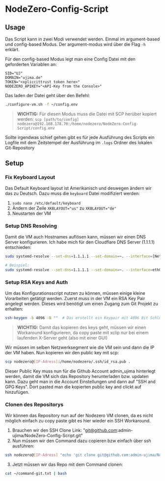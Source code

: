 # NodeZero-Config-Script

## Usage
Das Script kann in zwei Modi verwendet werden. Einmal im argument-based und config-based Modus. 
Der argument-modus wird über die Flag `-h` erklärt.

Für den config-based Modus legt man eine Config Datei mit den geforderten Variablen an:
```env
SID="UJ"
DOMAIN="ujima.de"
TOKEN="<xpliccittrust token here>"
NODEZERO_APIKEY="<API-Key from the Console>"
```
Das laden der Datei geht über den Befehl:
```bash
./configure-vm.sh -f ~/config.env
```

> **WICHTIG:**
> Für diesen Modus muss die Datei mit SCP herüber kopiert werden:
> `scp [path/to/config] nodezero@192.168.178.70:/home/nodezero/NodeZero-Config-Script/config.env`

Sollte irgendwas schief gehen gibt es für jede Ausführung des Scripts ein Logfile mit dem Zeitstempel der Ausführung im `.logs` Ordner des lokalen Git-Repository
## Setup

### Fix Keyboard Layout
Das Default Keyboard layout ist Amerikanisch und deswegen ändern wir das zu Deutsch. Dazu muss die `keyboard` Datei  modifiziert werden:
1. `sudo nano /etc/default/keyboard`
2. Ändern der Zeile `XKBLAYOUT="us"` zu `XKBLAYOUT="de"`
3. Neustarten der VM

### Setup DNS Resolving
Damit die VM auch Hostnames auflösen kann, müssen wir einen DNS Server konfigurieren. Ich habe mich für den Cloudflare DNS Server (1.1.1.1) entschieden:
```bash
sudo systemd-resolve --set-dns=1.1.1.1 --set-domain=~. --interface=[Netzwerk Interface]

# Beispiel:
sudo systemd-resolve --set-dns=1.1.1.1 --set-domain=~. --interface=eth0
```

### Setup RSA Keys and Auth
Um das Konfigurationsscript nutzen zu können, müssen einige kleine Vorarbeiten getätigt werden.
Zuerst muss in der VM ein RSA Key Pair angelegt werden. Dieses wird benötigt um einen Zugang zum Git Projekt zu erhalten:
```bash
ssh-keygen -b 4096 -N ""  # Das erstellt ein Keypair mit 4096 Bit Schlüssellänge und keinem extra Passwort.
``` 
>**WICHTIG:**
> Damit das kopieren des keys geht, müssen wir einen Workaround konfigurieren, da copy paste mit xclip nur bei einem laufenden X-Server geht (also mit einer GUI)

Wir müssen im selben Netzwerksegment wie die VM sein und dann die IP der VM haben. Nun kopieren wir den public key mit scp:
```bash
scp nodezero@[IP-Adress]:/home/nodezero/.ssh/id_rsa.pub .
```
Dieser Public Key muss nun für die Github Account admin_ujima hinterlegt werden, damit die VM sich das Repository herunterladen bzw. updaten kann.
Dazu geht man in die Account Einstellungen und dann auf "SSH and GPG Keys". Dort pasted man die kopierten public key and clickt auf hinzufügen.

### Clonen des Repositorys
Wir können das Repository nun auf der Nodezero VM clonen, da es nicht möglich einfach zu copy paste gibt es hier wieder ein SSH Workaround.
1. Brauchen wir den SSH Clone Link: "git@github.com:admin-ujima/NodeZero-Config-Script.git"
2. Nun müssen wir den Command dazu copieren bzw einfach über ssh ausführen:
```bash
ssh nodezero@[IP-Adress] "echo 'git clone git@github.com:admin-ujima/NodeZero-Config-Script.git' > ~/command-git.txt"
```
3. Jetzt müssen wir das Repo mit dem Command clonen:
```bash
cat ~/command-git.txt | bash
```
